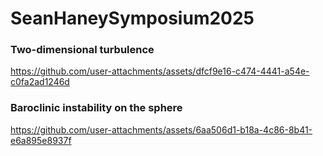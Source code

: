 # SeanHaneySymposium2025


### Two-dimensional turbulence

https://github.com/user-attachments/assets/dfcf9e16-c474-4441-a54e-c0fa2ad1246d


### Baroclinic instability on the sphere

https://github.com/user-attachments/assets/6aa506d1-b18a-4c86-8b41-e6a895e8937f

